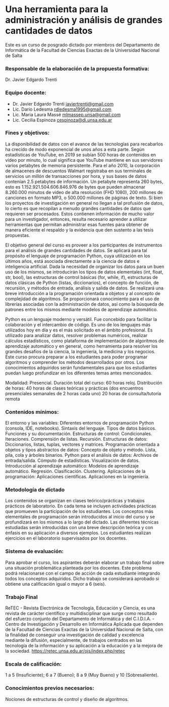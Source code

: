 # Una herramienta para la administración y análisis de grandes cantidades de datos #
Este es un curso de posgrado dictado por miembros del Departamento de Informática de la Facultad de Ciencias Exactas de la Universidad Nacional de Salta

### Responsable de la elaboración de la propuesta formativa: ### 
Dr. Javier Edgardo Trenti

### Equipo docente: ###
* Dr. Javier Edgardo Trenti javiertrenti@gmail.com 
* Lic. Dario Ledesma rdledesma1995@gmail.com
* Lic. Maria Laura Massé mlmassep.unsa@gmail.com
* Lic. Cecilia Espinoza cespinoza@di.unsa.edu.ar


### Fines y objetivos: ### 
La disponibilidad de datos con el avance de las tecnologías para recabarlos ha crecido de modo exponencial de unos años a esta parte. 
Según estadísticas de YouTube, en 2019 se subían 500 horas de contenidos en video por minuto, lo cual significa que YouTube mantiene en sus servidores varios petabytes de memoria persistente.
Para el año 2010, la corporación de almacenes de descuentos Walmart registraba en sus terminales de servicios un millón de transacciones por hora, y sus bases de datos contenían 2.5 petabytes de información. 
Un petabyte representa 260 bytes, esto es 1.152.921.504.606.846.976 de bytes que pueden almacenar 8.260.000 minutos de video de alta resolución (FHD 1080), 200 millones de canciones en formato MP3, o 500.000 millones de páginas de texto.
Si bien los proyectos de investigación en general no llegan a tal profusión de datos, lo cierto es que recopilan a menudo grandes cantidades de datos que requieren ser procesados.
Estos contienen información de mucho valor para un investigador, entonces, resulta necesario aprender a utilizar herramientas que permitan administrar esas fuentes para obtener de manera eficiente el respaldo y la evidencia que den sustento a las tesis propuestas.

El objetivo general del curso es proveer a los participantes de instrumentos para el análisis de grandes cantidades de datos.
Se aplicará para tal propósito el lenguaje de programación Python, cuya utilización en los últimos años, está asociada directamente a la ciencia de datos e inteligencia artificial.
Dada la necesidad de organizar los datos para un buen uso de los mismos, se introducirán los tipos de datos elementales (int, float, str, bool), las estructuras de control básicas (for, while, if), estructuras de datos clásicas de Python (listas, diccionarios), el concepto de función, de recursión, y métodos de entrada, análisis y salida de datos. Se realizará una breve introducción a la programación orientada a objetos y al concepto de complejidad de algoritmos. Se proporcionará conocimiento para el uso de librerías asociadas con la administración de datos, así como la búsqueda de patrones entre los mismos mediante modelos de aprendizaje automático.

Python es un lenguaje moderno y versátil. Fue concebido para facilitar la colaboración y el intercambio de código. 
Es uno de los lenguajes más utilizados hoy en día y es el más solicitado en el ámbito profesional. 
Es utilizado para analizar datos, resolver problemas numéricos, realizar cálculos estadísticos, como plataforma de implementación de algoritmos de aprendizaje automático y en general, como herramienta para resolver los grandes desafíos de la ciencia, la ingeniería, la medicina y los negocios. Este curso procura preparar a los estudiantes para poder programar algoritmos y comprender los métodos desarrollados por otros. 
Los conocimientos adquiridos serán fundamentales para que los estudiantes puedan luego profundizar en los diferentes temas antes mencionados.

Modalidad: Presencial. 
Duración total del curso: 60 horas reloj. Distribución de horas: 
40 horas de clases teóricas y prácticas (dos encuentros presenciales semanales de 2 horas cada uno)
20 horas de consulta/tutoría remota

### Contenidos mínimos: ###
El entorno y las variables: Diferentes entornos de programación Python (consola, IDE, notebooks). Sintaxis del lenguaje. Tipos de datos básicos. Funciones y su documentación.
Estructuras de control: Condicionales. Iteraciones. Comprensión de listas. Recursión.
Estructuras de datos: Diccionarios, listas, tuplas, vectores y matrices.
Programación orientada a objetos y tipos abstractos de datos: Concepto de objeto y método. Lista, pila, cola y árboles binarios.
Python para el análisis de datos: Archivos de entrada/salida. Cómputo de estadísticas. Visualización de datos.
Introducción al aprendizaje automático: Modelos de aprendizaje automático. Regresión. Clasificación. Clustering.
Aplicaciones de la programación: Aplicaciones científicas. Aplicaciones en la ingeniería.

### Metodología de dictado ###
Los contenidos se organizan en clases teórico/prácticas y trabajos prácticos de laboratorio. En cada tema se incluyen actividades prácticas que promueven la participación de los estudiantes.
Los conceptos más elementales de programación serán introducidos al inicio del curso y se profundizará en los mismos a lo largo del dictado.
Las diferentes técnicas estudiadas serán introducidas con una breve descripción teórica y con énfasis en su aplicación a diversos ejemplos. 
Los estudiantes realizan ejercicios en el laboratorio supervisados por los docentes.

### Sistema de evaluación: ### 
Para aprobar el curso, los aspirantes deberán elaborar un trabajo final sobre una situación problemática planteada por los docentes. 
Este problema podrá relacionarse con el campo de acción de cada estudiante integrando todos los conceptos adquiridos.
Dicho trabajo se considerará aprobado si obtiene una calificación igual o mayor a 6 (seis).

### Trabajo Final ###

ReTEC - Revista Electrónica de Tecnología, Educación y Ciencia, es una revista de carácter científico y multidisciplinar que surge como resultado del esfuerzo conjunto del Departamento de Informática y del C.I.D.I.A. - Centro de Investigación y Desarrollo en Informática Aplicada que dependen de la Facultad de Ciencias Exactas de la Universidad Nacional de Salta, con la finalidad de conseguir una investigación de calidad y excelencia mediante la difusión, especialmente, de trabajos centrados en las tecnología de la información y su aplicación a la educación y a la mejora de la sociedad.
https://retec.unsa.edu.ar/ojs/index.php/retec


### Escala de calificación: ###
1 a 5 (Insuficiente); 6 a 7 (Bueno); 8 a 9 (Muy Bueno) y 10 (Sobresaliente). 








### Conocimientos previos necesarios: ### 
Nociones de estructuras de control y diseño de algoritmos.
